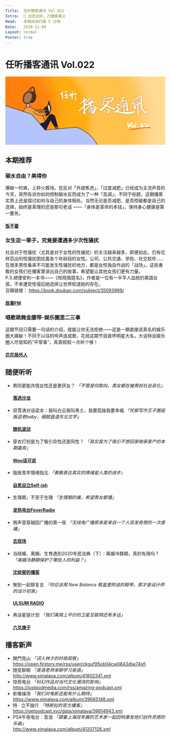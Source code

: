 ```yaml
---
Title:  任听播客通讯 Vol.022
Intro:  🍜 边吃边听，乃播客奥义
Read:   本期阅读约需 5 分钟
Date:   2020-11-09
Layout: normal
Poster: true
---
```


# 任听播客通讯 Vol.022
![](./img/vol_022_small.png)


## 本期推荐

### 碳水自由？美得你
爆碳一时爽，上秤火葬场。在反对「外貌焦虑」、「过度减肥」已经成为主流声音的今天，突然告诉你如何控制碳水反而成为了一种「高调」。不同于标题，这期播客实质上还是探讨如何与自己的身体相处。当然无论是否减肥、是否控碳都是自己的选择，始终是真理的还是那句老话 ——「身体是革命的本钱」，保持身心健康是第一要务。
#### [饭不着](http://www.ximalaya.com/album/40546459.xml)

### 女生这一辈子，究竟要遭遇多少次性骚扰
社会对于性骚扰（尤其是对于女性的性骚扰）的关注越来越多，即便如此，仍有花样百出的性骚扰困扰着各个年龄段的女性。公司、公共交通、学校、社交软件……在很多男性看来不可能发生性骚扰的地方，都是女性独自作战的「战场」。这些勇敢的女孩们在播客里讲出自己的故事，希望能让其他女孩们更有力量。  
P.S.顺便安利一本书——《知晓我姓名》，作者是一位有一半华人血统的美国女孩，不幸遭受性侵后她选择让世界知道她的存在。  
豆瓣链接： https://book.douban.com/subject/35093999/
#### [故事FM](https://storyfm.cn/feed/episodes)

### 唱歌跳舞金腰带-娱乐圈里二三事
这期节目只需要一句话的介绍，就能让你无法拒绝——这是一期直接说真名的娱乐圈大揭秘！不同于以往的哔声连成歌，花局这期节目直呼明星大名，大谈特谈娱乐圈人尽皆知的“平常事”，真真假假一次听个够！
#### [花花局外人](http://rss.lizhi.fm/rss/27718104.xml)


## 随便听听

* 男同更能共情女性还是更厌女？ _「不管是何取向，男女都在被男权社会异化」_
  #### [落选沙龙](https://justpodmedia.com/rss/Salon-des-Refuses.xml)
* 双雪涛对话梁龙：我叫白云我叫黑土，我要孤独我要幸福 _「忧郁写作王子邂逅叛逆老baby，细腻盘道东北文学」_
  #### [随机波动](https://feeds.fireside.fm/stovol/rss)
* 穿衣打扮是为了吸引异性还是同性？  _「其实是为了吸引不想回家继承家产的本期嘉宾」_
  #### [Woo话可说](http://rss.lizhi.fm/rss/171692631.xml)
* 独居青年情绪指北 _「勇敢表达真实的情绪是人类的进步」_
  #### [自思自立Self-ish](https://anchor.fm/s/1302dccc/podcast/rss)
* 生理期，不至于生理 _「生理期的痛，希望男女都懂」_
  #### [发热电台FeverRadio](http://www.ximalaya.com/album/31685444.xml)
* 用声音穿越回广播的第一夜 _「无线电广播原来是来自一个人突发奇想的一次直播」_
  #### [去现场](https://justpodmedia.com/rss/go-live.xml)
* 当结婚、离婚、生育遇到2020年民法典（下）：离婚冷静期，真的有用吗？ _「离婚冷静期保护了哪些人的利益？」_
  #### [沈奕斐的播客](http://www.ximalaya.com/album/42517053.xml)
* 聚到一起聊复古 _「你应该用 New Balance 鞋盒里附送的鞋带，那才是设计师的设计初衷」_
  #### [ULSUM RADIO](http://www.ximalaya.com/album/32978891.xml)
* 再谈星链计划 _「我们离用上平价的卫星互联网还有多远」_
  #### [六爻庚子](https://getpodcast.xyz/data/ximalaya/32742850.xml)


## 播客新声

* 開門見山  _「词人林夕的时局观察」_  
  https://open.firstory.me/rss/user/ckguf95ob04cw0843djw74sfj
* 随变聊聊 _「英语老师来聊学习英语」_  
  http://www.ximalaya.com/album/41802341.xml
* 惊奇电台  _「科幻作品对当代文化潮流的影响」_  
  https://justpodmedia.com/rss/amazing-podcast.xml
* 影像操场  _「我们对电影还能有什么期待」_  
  https://www.ximalaya.com/album/39685148.xml
* 特 · 立不独行  _「特斯拉的官方播客」_  
  https://getpodcast.xyz/data/ximalaya/39814943.xml
* PSA午夜电台：音浪  _「跟着上海双年展的艺术家一起回响激发他们创作灵感的乐曲」_  
  http://www.ximalaya.com/album/41207126.xml
